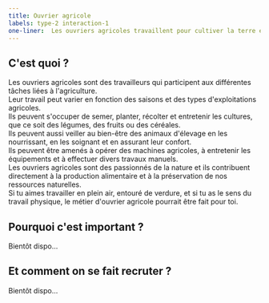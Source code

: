 ```yaml
---
title: Ouvrier agricole
labels: type-2 interaction-1
one-liner:  Les ouvriers agricoles travaillent pour cultiver la terre et contribuer à la production alimentaire.
---
```


## C'est quoi ?

Les ouvriers agricoles sont des travailleurs qui participent aux différentes tâches liées à l'agriculture.  
Leur travail peut varier en fonction des saisons et des types d'exploitations agricoles.  
Ils peuvent s'occuper de semer, planter, récolter et entretenir les cultures, que ce soit des légumes, des fruits ou des céréales.  
Ils peuvent aussi veiller au bien-être des animaux d'élevage en les nourrissant, en les soignant et en assurant leur confort.  
Ils peuvent être amenés à opérer des machines agricoles, à entretenir les équipements et à effectuer divers travaux manuels.  
Les ouvriers agricoles sont des passionnés de la nature et ils contribuent directement à la production alimentaire et à la préservation de nos ressources naturelles.  
Si tu aimes travailler en plein air, entouré de verdure, et si tu as le sens du travail physique, le métier d'ouvrier agricole pourrait être fait pour toi.

## Pourquoi c'est important ?

Bientôt dispo...

## Et comment on se fait recruter ?

Bientôt dispo...